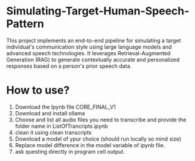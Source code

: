 # Simulating-Target-Human-Speech-Pattern
This project implements an end-to-end pipeline for simulating a target individual's communication style using large language models and advanced speech technologies. It leverages Retrieval-Augmented Generation (RAG) to generate contextually accurate and personalized responses based on a person's prior speech data.

# How to use?
1. Download the Ipynb file CORE_FINAL_V1
2. Download and install ollama
3. Choose and list all audio files you need to transcribe and provide the folder name in ListOfTrancripts.ipynb
4. clean it using clean transcripts
5. Download a model of ypur choice (should run locally so mind size)
6. Replace model difference in the model variable of ipynb file.
7.  ask questing directly in program cell output.
